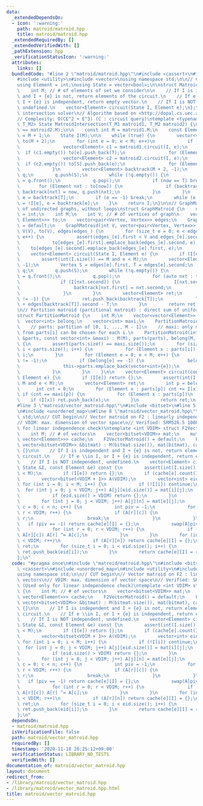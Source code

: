 ```yaml
---
data:
  _extendedDependsOn:
  - icon: ':warning:'
    path: matroid/matroid.hpp
    title: matroid/matroid.hpp
  _extendedRequiredBy: []
  _extendedVerifiedWith: []
  _pathExtension: hpp
  _verificationStatusIcon: ':warning:'
  attributes:
    links: []
  bundledCode: "#line 2 \"matroid/matroid.hpp\"\n#include <cassert>\n#include <queue>\n\
    #include <utility>\n#include <vector>\nusing namespace std;\n\n// CUT begin\n\
    using Element = int;\nusing State = vector<bool>;\n\nstruct MatroidExample {\n\
    \    int M; // # of elements of set we consider\n\n    // If I is independent\
    \ and I + {e} is not, return elements of the circuit.\n    // If e \\in I, or\
    \ I + {e} is independent, return empty vector.\n    // If I is NOT independent,\
    \ undefined.\n    vector<Element> circuit(State I, Element e);\n};\n\n// Matroid\
    \ intersection solver\n// Algorithm based on <http://dopal.cs.uec.ac.jp/okamotoy/lect/2015/matroid/>\n\
    // Complexity: O(CE^2 + E^3) (C : circuit query)\ntemplate <typename T_M1, typename\
    \ T_M2> State MatroidIntersection(T_M1 matroid1, T_M2 matroid2) {\n    assert(matroid1.M\
    \ == matroid2.M);\n\n    const int M = matroid1.M;\n    const Element S = M, T\
    \ = M + 1;\n    State I(M);\n\n    while (true) {\n        vector<vector<Element>>\
    \ to(M + 2);\n        for (int e = 0; e < M; e++)\n            if (!I[e]) {\n\
    \                vector<Element> c1 = matroid1.circuit(I, e);\n              \
    \  if (c1.empty()) to[e].push_back(T);\n                for (Element f : c1) to[e].push_back(f);\n\
    \                vector<Element> c2 = matroid2.circuit(I, e);\n              \
    \  if (c2.empty()) to[S].push_back(e);\n                for (Element f : c2) to[f].push_back(e);\n\
    \            }\n        vector<Element> backtrack(M + 2, -1);\n        queue<Element>\
    \ q;\n        q.push(S);\n        while (!q.empty()) {\n            Element now\
    \ = q.front();\n            q.pop();\n            if (now == T) break;\n     \
    \       for (Element nxt : to[now]) {\n                if (backtrack[nxt] == -1)\
    \ backtrack[nxt] = now, q.push(nxt);\n            }\n        }\n        Element\
    \ e = backtrack[T];\n        if (e == -1) break;\n        while (e != S) I[e]\
    \ = !I[e], e = backtrack[e];\n    }\n    return I;\n}\n\n// GraphMatroid: subgraph\
    \ of undirected graphs, without loops\nstruct GraphMatroid {\n    using Vertex\
    \ = int;\n    int M;\n    int V; // # of vertices of graph\n    vector<vector<pair<Vertex,\
    \ Element>>> to;\n    vector<pair<Vertex, Vertex>> edges;\n    GraphMatroid()\
    \ = default;\n    GraphMatroid(int V, vector<pair<Vertex, Vertex>> edges_) : M(edges_.size()),\
    \ V(V), to(V), edges(edges_) {\n        for (size_t e = 0; e < edges_.size();\
    \ e++) {\n            assert(edges_[e].first < V and edges_[e].second < V);\n\
    \            to[edges_[e].first].emplace_back(edges_[e].second, e);\n        \
    \    to[edges_[e].second].emplace_back(edges_[e].first, e);\n        }\n    }\n\
    \    vector<Element> circuit(State I, Element e) {\n        if (I[e]) return {};\n\
    \        assert(int(I.size()) == M and e < M);\n        vector<Element> backtrack(V,\
    \ -1);\n        Vertex S = edges[e].first, T = edges[e].second;\n        queue<Vertex>\
    \ q;\n        q.push(S);\n        while (!q.empty()) {\n            Vertex now\
    \ = q.front();\n            q.pop();\n            for (auto nxt : to[now])\n \
    \               if (I[nxt.second]) {\n                    I[nxt.second] = 0;\n\
    \                    backtrack[nxt.first] = nxt.second;\n                    q.push(nxt.first);\n\
    \                }\n        }\n        vector<Element> ret;\n        while (backtrack[T]\
    \ != -1) {\n            ret.push_back(backtrack[T]);\n            T = edges[backtrack[T]].first\
    \ + edges[backtrack[T]].second - T;\n        }\n        return ret;\n    }\n};\n\
    \n// Partition matroid (partitional matroid) : direct sum of uniform matroids\n\
    struct PartitionMatroid {\n    int M;\n    vector<vector<Element>> parts;\n  \
    \  vector<int> belong;\n    vector<int> maxi;\n    PartitionMatroid() = default;\n\
    \    // parts: partition of [0, 1, ..., M - 1]\n    // maxi: only maxi[i] elements\
    \ from parts[i] can be chosen for each i.\n    PartitionMatroid(int M, const vector<vector<int>>\
    \ &parts, const vector<int> &maxi) : M(M), parts(parts), belong(M, -1), maxi(maxi)\
    \ {\n        assert(parts.size() == maxi.size());\n        for (size_t i = 0;\
    \ i < parts.size(); i++) {\n            for (Element x : parts[i]) belong[x] =\
    \ i;\n        }\n        for (Element e = 0; e < M; e++) {\n            // assert(belong[e]\
    \ != -1);\n            if (belong[e] == -1) {\n                belong[e] = this->parts.size();\n\
    \                this->parts.emplace_back(vector<int>{e});\n                this->maxi.push_back(1);\n\
    \            }\n        }\n    }\n\n    vector<Element> circuit(const State &I,\
    \ Element e) {\n        if (I[e]) return {};\n        assert(int(I.size()) ==\
    \ M and e < M);\n        vector<Element> ret;\n        int p = belong[e];\n  \
    \      int cnt = 0;\n        for (Element x : parts[p]) cnt += I[x];\n       \
    \ if (cnt == maxi[p]) {\n            for (Element x : parts[p])\n            \
    \    if (I[x]) ret.push_back(x);\n        }\n        return ret;\n    }\n};\n\
    #line 3 \"matroid/vector_matroid.hpp\"\n#include <bitset>\n#line 5 \"matroid/vector_matroid.hpp\"\
    \n#include <unordered_map>\n#line 8 \"matroid/vector_matroid.hpp\"\nusing namespace\
    \ std;\n\n// CUT begin\n// Vector matroid on F2 : linearly independent vectors\n\
    // VDIM: max. dimension of vector space\n// Verified: SRM526.5 1000 (Used only\
    \ for linear independence check)\ntemplate <int VDIM> struct F2VectorMatroid {\n\
    \    int M; // # of vectors\n    vector<bitset<VDIM>> mat;\n    mutable vector<unordered_map<State,\
    \ vector<Element>>> cache;\n    F2VectorMatroid() = default;\n    F2VectorMatroid(const\
    \ vector<bitset<VDIM>> &bitmat) : M(bitmat.size()), mat(bitmat), cache(bitmat.size())\
    \ {}\n\n    // If I is independent and I + {e} is not, return elements of the\
    \ circuit.\n    // If e \\in I, or I + {e} is independent, return empty vector.\n\
    \    // If I is NOT independent, undefined.\n    vector<Element> circuit(const\
    \ State &I, const Element &e) const {\n        assert(int(I.size()) == M and e\
    \ < M);\n        if (I[e]) return {};\n        if (cache[e].count(I)) return cache[e][I];\n\
    \        vector<bitset<VDIM + 1>> A(VDIM);\n        vector<int> eid;\n       \
    \ for (int i = 0; i < M; i++) {\n            if (!I[i]) continue;\n          \
    \  for (int j = 0; j < VDIM; j++) A[j][eid.size()] = mat[i][j];\n            eid.push_back(i);\n\
    \            if (eid.size() > VDIM) return {};\n        }\n        int n = eid.size();\n\
    \        for (int j = 0; j < VDIM; j++) A[j][n] = mat[e][j];\n        for (int\
    \ c = 0; c < n; c++) {\n            int piv = -1;\n            for (int r = c;\
    \ r < VDIM; r++) {\n                if (A[r][c]) {\n                    piv =\
    \ r;\n                    break;\n                }\n            }\n         \
    \   if (piv == -1) return cache[e][I] = {};\n            swap(A[piv], A[c]);\n\
    \            for (int r = 0; r < VDIM; r++) {\n                if (r != c and\
    \ A[r][c]) A[r] ^= A[c];\n            }\n        }\n        for (int r = n; r\
    \ < VDIM; r++)\n            if (A[r][n]) return cache[e][I] = {};\n        vector<Element>\
    \ ret;\n        for (size_t i = 0; i < eid.size(); i++) {\n            if (A[i][n])\
    \ ret.push_back(eid[i]);\n        }\n        return cache[e][I] = ret;\n    }\n\
    };\n"
  code: "#pragma once\n#include \"matroid/matroid.hpp\"\n#include <bitset>\n#include\
    \ <cassert>\n#include <unordered_map>\n#include <utility>\n#include <vector>\n\
    using namespace std;\n\n// CUT begin\n// Vector matroid on F2 : linearly independent\
    \ vectors\n// VDIM: max. dimension of vector space\n// Verified: SRM526.5 1000\
    \ (Used only for linear independence check)\ntemplate <int VDIM> struct F2VectorMatroid\
    \ {\n    int M; // # of vectors\n    vector<bitset<VDIM>> mat;\n    mutable vector<unordered_map<State,\
    \ vector<Element>>> cache;\n    F2VectorMatroid() = default;\n    F2VectorMatroid(const\
    \ vector<bitset<VDIM>> &bitmat) : M(bitmat.size()), mat(bitmat), cache(bitmat.size())\
    \ {}\n\n    // If I is independent and I + {e} is not, return elements of the\
    \ circuit.\n    // If e \\in I, or I + {e} is independent, return empty vector.\n\
    \    // If I is NOT independent, undefined.\n    vector<Element> circuit(const\
    \ State &I, const Element &e) const {\n        assert(int(I.size()) == M and e\
    \ < M);\n        if (I[e]) return {};\n        if (cache[e].count(I)) return cache[e][I];\n\
    \        vector<bitset<VDIM + 1>> A(VDIM);\n        vector<int> eid;\n       \
    \ for (int i = 0; i < M; i++) {\n            if (!I[i]) continue;\n          \
    \  for (int j = 0; j < VDIM; j++) A[j][eid.size()] = mat[i][j];\n            eid.push_back(i);\n\
    \            if (eid.size() > VDIM) return {};\n        }\n        int n = eid.size();\n\
    \        for (int j = 0; j < VDIM; j++) A[j][n] = mat[e][j];\n        for (int\
    \ c = 0; c < n; c++) {\n            int piv = -1;\n            for (int r = c;\
    \ r < VDIM; r++) {\n                if (A[r][c]) {\n                    piv =\
    \ r;\n                    break;\n                }\n            }\n         \
    \   if (piv == -1) return cache[e][I] = {};\n            swap(A[piv], A[c]);\n\
    \            for (int r = 0; r < VDIM; r++) {\n                if (r != c and\
    \ A[r][c]) A[r] ^= A[c];\n            }\n        }\n        for (int r = n; r\
    \ < VDIM; r++)\n            if (A[r][n]) return cache[e][I] = {};\n        vector<Element>\
    \ ret;\n        for (size_t i = 0; i < eid.size(); i++) {\n            if (A[i][n])\
    \ ret.push_back(eid[i]);\n        }\n        return cache[e][I] = ret;\n    }\n\
    };\n"
  dependsOn:
  - matroid/matroid.hpp
  isVerificationFile: false
  path: matroid/vector_matroid.hpp
  requiredBy: []
  timestamp: '2020-11-18 20:25:12+09:00'
  verificationStatus: LIBRARY_NO_TESTS
  verifiedWith: []
documentation_of: matroid/vector_matroid.hpp
layout: document
redirect_from:
- /library/matroid/vector_matroid.hpp
- /library/matroid/vector_matroid.hpp.html
title: matroid/vector_matroid.hpp
---
```

